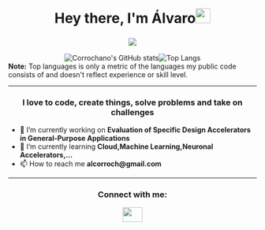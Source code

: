 <h1 align="center">Hey there, I'm Álvaro<img src="https://raw.githubusercontent.com/MartinHeinz/MartinHeinz/master/wave.gif" width="30px"></h1>

<h3 align = "center"><img src="https://readme-typing-svg.herokuapp.com?color=%23F7F7F7&size=21&center=true&vCenter=true&width=650&height=100&lines=A++Programming+Enthusiast+%F0%9F%91%A8%F0%9F%8F%BB%E2%80%8D%F0%9F%8E%93+from+Spain"></h3>

<div style="display: flex; justify-content: center; align-items: center;">
  <img src="https://github-readme-stats.vercel.app/api?username=Corrochano&show_icons=true&theme=transparent" alt="Corrochano's GitHub stats" />
  <img src="https://github-readme-stats.vercel.app/api/top-langs/?username=Corrochano&show_icons=true&theme=transparent&size_weight=0.5&count_weight=0.5" alt="Top Langs" />
</div>
<b>Note:</b> Top languages is only a metric of the languages my public code consists of and doesn't reflect experience or skill level.

<!-- ABOUT ME -->
<hr>
<h3 align="center">I love to code, create things, solve problems and take on challenges</h3>
  <ul>
    <li>🔭 I’m currently working on <strong>Evaluation of Specific Design Accelerators in General-Purpose Applications</strong></li>
    <li>🌱 I’m currently learning <strong>Cloud,Machine Learning,Neuronal Accelerators,...</strong></li>
    <li>📫 How to reach me <strong>alcorroch@gmail.com</strong></li>
  </ul>

<!-- CONNECTION -->
<hr>      
<h3 align="center">Connect with me:</h3>
<p align="center">
  <a href="https://www.linkedin.com/in/alvaro-corrochano" target="blank"><img align="center" src="https://raw.githubusercontent.com/rahuldkjain/github-profile-readme-generator/master/src/images/icons/Social/linked-in-alt.svg" height="30" width="40" /></a>

</p>

<!--
**Corrochano/Corrochano** is a ✨ _special_ ✨ repository because its `README.md` (this file) appears on your GitHub profile.
<h3 align = "center">![imagen](https://github.com/user-attachments/assets/ddb39d1c-d448-41b5-a086-b6d29a644968)</h3>
![imagen](https://github.com/user-attachments/assets/b5be7525-1147-4f71-b7a8-882a5f20ca62)
Here are some ideas to get you started:

- 🔭 I’m currently working on ...
- 🌱 I’m currently learning ...
- 👯 I’m looking to collaborate on ...
- 🤔 I’m looking for help with ...
- 💬 Ask me about ...
- 📫 How to reach me: ...
- 😄 Pronouns: ...
- ⚡ Fun fact: ...
-->
